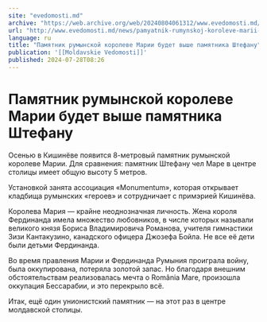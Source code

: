 ```yaml
---
site: "evedomosti.md"
archive: "https://web.archive.org/web/20240804061312/www.evedomosti.md/news/pamyatnik-rumynskoj-koroleve-marii-budet-vyshe-pamyatnika-mo"
url: "http://www.evedomosti.md/news/pamyatnik-rumynskoj-koroleve-marii-budet-vyshe-pamyatnika-mo"
language: ru
title: "Памятник румынской королеве Марии будет выше памятника Штефану"
publication: '[[Moldavskie Vedomosti]]'
published: 2024-07-28T08:26
---
```


# Памятник румынской королеве Марии будет выше памятника Штефану

Осенью в Кишинёве появится 8-метровый памятник румынской королеве Марии. Для сравнения: памятник Штефану чел Маре в центре столицы имеет общую высоту 5 метров.

Установкой занята ассоциация «Monumentum», которая открывает кладбища румынских «героев» и сотрудничает с примэрией Кишинёва.

Королева Мария — крайне неоднозначная личность. Жена короля Фердинанда имела множество любовников, в числе которых называли великого князя Бориса Владимировича Романова, учителя гимнастики Зизи Кантакузино, канадского офицера Джозефа Бойла. Не все её дети были детьми Фердинанда.

Во время правления Марии и Фердинанда Румыния проиграла войну, была оккупирована, потеряла золотой запас. Но благодаря внешним обстоятельствам реализовалась мечта о România Mare, произошла оккупация Бессарабии, и это перекрыло всё.

Итак, ещё один унионистский памятник — на этот раз в центре молдавской столицы.